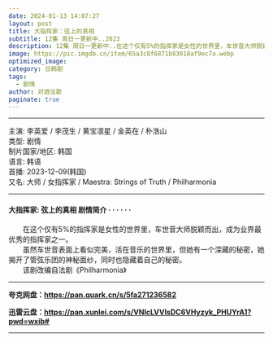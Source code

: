 ```yaml
---
date: 2024-01-13 14:07:27
layout: post
title: 大指挥家：弦上的真相
subtitle: 12集 周日一更新中..2023
description: 12集 周日一更新中..在这个仅有5%的指挥家是女性的世界里，车世音大师脱颖而出，成为业界最优秀的指挥家之一...
image: https://pic.imgdb.cn/item/65a3c8f6871b83018af9ec7a.webp
optimized_image: 
category: 日韩剧
tags:
  - 剧情
author: 对酒当歌
paginate: true
---
```

---

主演: 李英爱 / 李茂生 / 黄宝凛星 / 金英在 / 朴浩山  
类型: 剧情  
制片国家/地区: 韩国  
语言: 韩语  
首播: 2023-12-09(韩国)  
又名: 大师 / 女指挥家 / Maestra: Strings of Truth / Philharmonia  

---

#### 大指挥家: 弦上的真相 剧情简介 · · · · · ·

　　在这个仅有5%的指挥家是女性的世界里，车世音大师脱颖而出，成为业界最优秀的指挥家之一。  
　　虽然车世音表面上看似完美，活在音乐的世界里，但她有一个深藏的秘密，她揭开了管弦乐团的神秘面纱，同时也隐藏着自己的秘密。  
　　该剧改编自法剧《Philharmonia》  

---

**夸克网盘：<https://pan.quark.cn/s/5fa271236582>**

**迅雷云盘：<https://pan.xunlei.com/s/VNlcLVVIsDC6VHyzyk_PHUYrA1?pwd=wxib#>**

---
